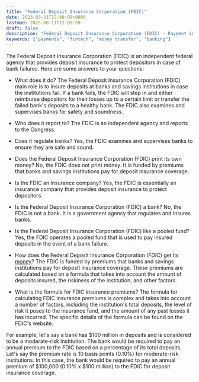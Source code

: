 ```yaml
---
title: "Federal Deposit Insurance Corporation (FDIC)"
date: 2023-03-31T15:49:09+0000
lastmod: 2025-08-11T12:00:59
draft: false
description: "Federal Deposit Insurance Corporation (FDIC) - Payment industry knowledge and insights"
keywords: ["payments", "fintech", "money transfer", "banking"]
---
```


The Federal Deposit Insurance Corporation (FDIC) is an independent federal agency that provides deposit insurance to protect depositors in case of bank failures. Here are some answers to your questions:

- What does it do? The Federal Deposit Insurance Corporation (FDIC) main role is to insure deposits at banks and savings institutions in case the institutions fail. If a bank fails, the FDIC will step in and either reimburse depositors for their losses up to a certain limit or transfer the failed bank's deposits to a healthy bank. The FDIC also examines and supervises banks for safety and soundness.

- Who does it report to? The FDIC is an independent agency and reports to the Congress.

- Does it regulate banks? Yes, the FDIC examines and supervises banks to ensure they are safe and sound.

- Does the Federal Deposit Insurance Corporation (FDIC) print its own money? No, the FDIC does not print money. It is funded by premiums that banks and savings institutions pay for deposit insurance coverage.

- Is the FDIC an insurance company? Yes, the FDIC is essentially an insurance company that provides deposit insurance to protect depositors.

- Is the Federal Deposit Insurance Corporation (FDIC) a bank? No, the FDIC is not a bank. It is a government agency that regulates and insures banks.

- Is the Federal Deposit Insurance Corporation (FDIC) like a pooled fund? Yes, the FDIC operates a pooled fund that is used to pay insured deposits in the event of a bank failure.

- How does the Federal Deposit Insurance Corporation (FDIC) get its [money](https://faisalkhanllc.xyz/resources/payments-wiki/m/money/)? The FDIC is funded by premiums that banks and savings institutions pay for deposit insurance coverage. These premiums are calculated based on a formula that takes into account the amount of deposits insured, the riskiness of the institution, and other factors.

- What is the formula for FDIC insurance premiums? The formula for calculating FDIC insurance premiums is complex and takes into account a number of factors, including the institution's total deposits, the level of risk it poses to the insurance fund, and the amount of any past losses it has incurred. The specific details of the formula can be found on the FDIC's website.

For example, let's say a bank has $100 million in deposits and is considered to be a moderate-risk institution. The bank would be required to pay an annual premium to the FDIC based on a percentage of its total deposits. Let's say the premium rate is 10 basis points (0.10%) for moderate-risk institutions. In this case, the bank would be required to pay an annual premium of $100,000 (0.10% x $100 million) to the FDIC for deposit insurance coverage.